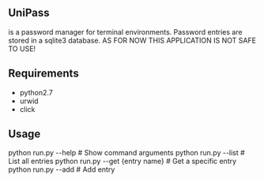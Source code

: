 ## UniPass

is a password manager for terminal environments.
Password entries are stored in a sqlite3 database.
AS FOR NOW THIS APPLICATION IS NOT SAFE TO USE!


## Requirements

* python2.7
* urwid
* click

## Usage

python run.py --help  # Show command arguments
python run.py --list  # List all entries
python run.py --get {entry name}  # Get a specific entry
python run.py --add  # Add entry
